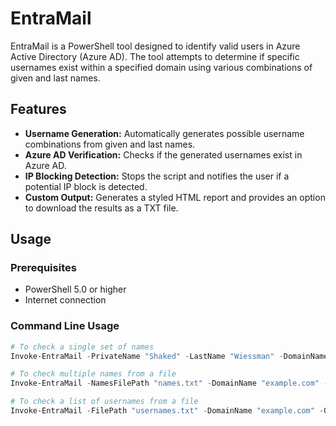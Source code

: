 # EntraMail

EntraMail is a PowerShell tool designed to identify valid users in Azure Active Directory (Azure AD). The tool attempts to determine if specific usernames exist within a specified domain using various combinations of given and last names.

## Features

- **Username Generation:** Automatically generates possible username combinations from given and last names.
- **Azure AD Verification:** Checks if the generated usernames exist in Azure AD.
- **IP Blocking Detection:** Stops the script and notifies the user if a potential IP block is detected.
- **Custom Output:** Generates a styled HTML report and provides an option to download the results as a TXT file.

## Usage

### Prerequisites

- PowerShell 5.0 or higher
- Internet connection

### Command Line Usage

```powershell
# To check a single set of names
Invoke-EntraMail -PrivateName "Shaked" -LastName "Wiessman" -DomainName "example.com" -OutputFilePath "results.html"

# To check multiple names from a file
Invoke-EntraMail -NamesFilePath "names.txt" -DomainName "example.com" -OutputFilePath "results.html"

# To check a list of usernames from a file
Invoke-EntraMail -FilePath "usernames.txt" -DomainName "example.com" -OutputFilePath "results.html"

